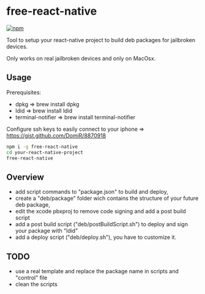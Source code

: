 # free-react-native

[![npm](https://img.shields.io/npm/dm/free-react-native.svg?maxAge=2592000)](https://npm-stat.com/charts.html?package=free-react-native)

Tool to setup your react-native project to build deb packages for jailbroken devices.

Only works on real jailbroken devices and only on MacOsx.

## Usage

Prerequisites:
- dpkg => brew install dpkg
- ldid => brew install ldid
- terminal-notifier => brew install terminal-notifier

Configure ssh keys to easily connect to your iphone => https://gist.github.com/DomiR/8870918

```bash
npm i -g free-react-native
cd your-react-native-project
free-react-native
```

## Overview

- add script commands to "package.json" to build and deploy,
- create a "deb/package" folder wich contains the structure of your future deb package, 
- edit the xcode pbxproj to remove code signing and add a post build script
- add a post build script ("deb/postBuildScript.sh") to deploy and sign your package with "ldid"
- add a deploy script ("deb/deploy.sh"), you have to customize it.


## TODO
- use a real template and replace the package name in scripts and "control" file
- clean the scripts
